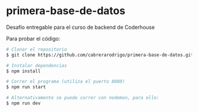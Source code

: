 # primera-base-de-datos
Desafío entregable para el curso de backend de Coderhouse

Para probar el código:
```bash
# Clonar el repositorio
$ git clone https://github.com/cabrerarodrigo/primera-base-de-datos.git

# Instalar dependencias
$ npm install

# Correr el programa (utiliza el puerto 8080)
$ npm run start
```
```bash
# Alternativamente se puede correr con nodemon, para ello:
$ npm run dev
```
